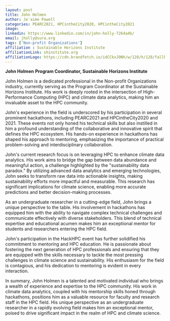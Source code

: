 ```yaml
---
layout: post
title: John Holmen
author: Je'aime Powell
categories: PEARC2021, HPCintheCity2020, HPCintheCity2021
image: 
linkedin: https://www.linkedin.com/in/john-holly-7264a4b/
email: jholly@sura.org
tags: ['Non-profit Organizations']
affiliation : Sustainable Horizons Institute 
affiliationLink: shinstitute.org
affiliationLogo: https://cdn.brandfetch.io/idCCkxJONh/w/128/h/128/fallback/lettermark/icon.webp?c=1ax1736898952079bfumLaCV7m9_4XhwiI                      
---
```


**John Holmen**
 **Program Coordinator, Sustainable Horizons Institute**
 
 John Holmen is a dedicated professional in the Non-profit Organizations industry, currently serving as the Program Coordinator at the Sustainable Horizons Institute. His work is deeply rooted in the intersection of High-Performance Computing (HPC) and climate data analytics, making him an invaluable asset to the HPC community.
 
 John's experience in the field is underscored by his participation in several prominent hackathons, including PEARC2021 and HPCintheCity2020 and 2021. These events not only honed his technical skills but also instilled in him a profound understanding of the collaborative and innovative spirit that defines the HPC ecosystem. His hands-on experience in hackathons has shaped his approach to mentoring, emphasizing the importance of practical problem-solving and interdisciplinary collaboration.
 
 John's current research focus is on leveraging HPC to enhance climate data analytics. His work aims to bridge the gap between data abundance and meaningful action, a challenge highlighted by the "sustainability data paradox." By utilizing advanced data analytics and emerging technologies, John seeks to transform raw data into actionable insights, making sustainability efforts more impactful and measurable. This research has significant implications for climate science, enabling more accurate predictions and better decision-making processes.
 
 As an undergraduate researcher in a cutting-edge field, John brings a unique perspective to the table. His involvement in hackathons has equipped him with the ability to navigate complex technical challenges and communicate effectively with diverse stakeholders. This blend of technical expertise and educational acumen makes him an exceptional mentor for students and researchers entering the HPC field.
 
 John's participation in the HackHPC event has further solidified his commitment to mentoring and HPC education. He is passionate about fostering the next generation of HPC professionals and ensuring that they are equipped with the skills necessary to tackle the most pressing challenges in climate science and sustainability. His enthusiasm for the field is contagious, and his dedication to mentoring is evident in every interaction.
 
 In summary, John Holmen is a talented and motivated individual who brings a wealth of experience and expertise to the HPC community. His work in climate data analytics, coupled with his mentorship skills honed through hackathons, positions him as a valuable resource for faculty and research staff in the HPC field. His unique perspective as an undergraduate researcher in a rapidly evolving field makes him an exceptional mentor, poised to drive significant impact in the realm of HPC and climate science.  
                    
